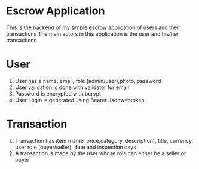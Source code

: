 # Escrow Application
This is the backend of my simple escrow application of users and their transactions
The main actors in this application is the user and his/her transactions

# User
 1. User has a name, email, role (admin/user),photo, password
 2. User validation is done with validator for email
 3. Password is encrypted with bcrypt
 3. User Login is generated using Bearer Jsonwebtoken

# Transaction
 1. Transaction has item (name, price,category, description), title, currency, user role (buyer/seller), date and inspection days
 2. A transaction is made by the user whose role can either be a seller or buyer